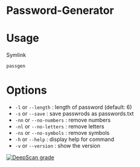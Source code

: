 # Password-Generator
# Usage
Symlink
```bash
passgen
```
# Options
* `-l` or `--length` : length of password (default: 6)
* `-s` or `--save` : save passwrods as passwords.txt
* `-nn` or `--no-numbers` : remove numbers
* `-nl` or `--no-letters` : remove letters
* `-ns` or `--no-symbols` : remove symbols
* `-h` or `--help` : display help for command
* `-v` or `--version` : show the version

[![DeepScan grade](https://deepscan.io/api/teams/19512/projects/24476/branches/755799/badge/grade.svg)](https://deepscan.io/dashboard#view=project&tid=19512&pid=24476&bid=755799)
